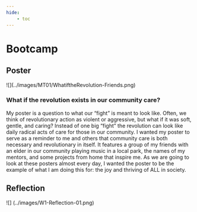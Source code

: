 ```yaml
---
hide:
    - toc
---
```


# Bootcamp
<h2> Poster </h2>
![](../images/MT01/WhatiftheRevolution-Friends.png)
<h3>What if the revolution exists in our community care?</h3>
<p>My poster is a question to what our “fight” is meant to look like. Often, we think of revolutionary action as violent or aggressive, but what if it was soft, gentle, and caring? Instead of one big “fight” the revolution can look like daily radical acts of care for those in our community.
I wanted my poster to serve as a reminder to me and others that community care is both necessary and revolutionary in itself. It features a group of my friends with an elder in our community playing music in a local park, the names of my mentors, and some projects from home that inspire me. As we are going to look at these posters almost every day, I wanted the poster to be the example of what I am doing this for: the joy and thriving of ALL in society. </p>

<h2> Reflection </h2>
![] (../images/W1-Reflection-01.png)

